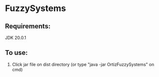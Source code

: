 # FuzzySystems
## Requirements:
JDK 20.0.1
## To use:
1. Click jar file on dist directory (or type "java -jar OrtizFuzzySystems" on cmd)
